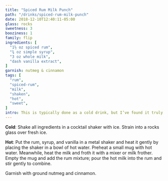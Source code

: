 ```yaml
---
title: "Spiced Rum Milk Punch"
path: "/drinks/spiced-rum-milk-punch"
date: 2018-12-10T12:40:11-05:00
glass: rocks
sweetness: 3
booziness: 1
family: flip
ingredients: [
  "1½ oz spiced rum",
  "¾ oz simple syrup",
  "3 oz whole milk",
  "dash vanilla extract",
]
garnish: nutmeg & cinnamon
tags: [
  "rum",
  "spiced-rum",
  "milk",
  "shaken",
  "hot",
  "sweet",
]
intro: This is typically done as a cold drink, but I’ve found it truly shines when the milk is warmed and frothed instead.
---
```

**Cold**: Shake all ingredients in a cocktail shaker with ice. Strain into a rocks glass over fresh ice.

**Hot**: Put the rum, syrup, and vanilla in a metal shaker and heat it gently by placing the shaker in a bowl of hot water. Preheat a small mug with hot water. Meanwhile, heat the milk and froth it with a mixer or milk frother. Empty the mug and add the rum mixture; pour the hot milk into the rum and stir gently to combine.

Garnish with ground nutmeg and cinnamon.
